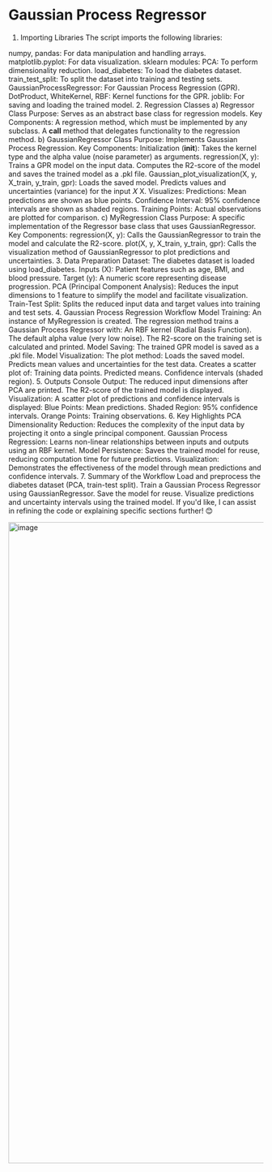 # Gaussian Process Regressor
1. Importing Libraries
The script imports the following libraries:

numpy, pandas: For data manipulation and handling arrays.
matplotlib.pyplot: For data visualization.
sklearn modules:
PCA: To perform dimensionality reduction.
load_diabetes: To load the diabetes dataset.
train_test_split: To split the dataset into training and testing sets.
GaussianProcessRegressor: For Gaussian Process Regression (GPR).
DotProduct, WhiteKernel, RBF: Kernel functions for the GPR.
joblib: For saving and loading the trained model.
2. Regression Classes
a) Regressor Class
Purpose: Serves as an abstract base class for regression models.
Key Components:
A regression method, which must be implemented by any subclass.
A __call__ method that delegates functionality to the regression method.
b) GaussianRegressor Class
Purpose: Implements Gaussian Process Regression.
Key Components:
Initialization (__init__):
Takes the kernel type and the alpha value (noise parameter) as arguments.
regression(X, y):
Trains a GPR model on the input data.
Computes the R2-score of the model and saves the trained model as a .pkl file.
Gaussian_plot_visualization(X, y, X_train, y_train, gpr):
Loads the saved model.
Predicts values and uncertainties (variance) for the input 
𝑋
X.
Visualizes:
Predictions: Mean predictions are shown as blue points.
Confidence Interval: 95% confidence intervals are shown as shaded regions.
Training Points: Actual observations are plotted for comparison.
c) MyRegression Class
Purpose: A specific implementation of the Regressor base class that uses GaussianRegressor.
Key Components:
regression(X, y):
Calls the GaussianRegressor to train the model and calculate the R2-score.
plot(X, y, X_train, y_train, gpr):
Calls the visualization method of GaussianRegressor to plot predictions and uncertainties.
3. Data Preparation
Dataset:
The diabetes dataset is loaded using load_diabetes.
Inputs (X): Patient features such as age, BMI, and blood pressure.
Target (y): A numeric score representing disease progression.
PCA (Principal Component Analysis):
Reduces the input dimensions to 1 feature to simplify the model and facilitate visualization.
Train-Test Split:
Splits the reduced input data and target values into training and test sets.
4. Gaussian Process Regression Workflow
Model Training:
An instance of MyRegression is created.
The regression method trains a Gaussian Process Regressor with:
An RBF kernel (Radial Basis Function).
The default alpha value (very low noise).
The R2-score on the training set is calculated and printed.
Model Saving:
The trained GPR model is saved as a .pkl file.
Model Visualization:
The plot method:
Loads the saved model.
Predicts mean values and uncertainties for the test data.
Creates a scatter plot of:
Training data points.
Predicted means.
Confidence intervals (shaded region).
5. Outputs
Console Output:
The reduced input dimensions after PCA are printed.
The R2-score of the trained model is displayed.
Visualization:
A scatter plot of predictions and confidence intervals is displayed:
Blue Points: Mean predictions.
Shaded Region: 95% confidence intervals.
Orange Points: Training observations.
6. Key Highlights
PCA Dimensionality Reduction:
Reduces the complexity of the input data by projecting it onto a single principal component.
Gaussian Process Regression:
Learns non-linear relationships between inputs and outputs using an RBF kernel.
Model Persistence:
Saves the trained model for reuse, reducing computation time for future predictions.
Visualization:
Demonstrates the effectiveness of the model through mean predictions and confidence intervals.
7. Summary of the Workflow
Load and preprocess the diabetes dataset (PCA, train-test split).
Train a Gaussian Process Regressor using GaussianRegressor.
Save the model for reuse.
Visualize predictions and uncertainty intervals using the trained model.
If you'd like, I can assist in refining the code or explaining specific sections further! 😊


<img width="1264" alt="image" src="https://github.com/user-attachments/assets/05e3027a-49a4-4a42-bdf1-ad1b250ad3dc" />





